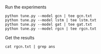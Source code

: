 Run the experiments

```
python tune.py --model gcn | tee gcn.txt
python tune.py --model lstm | tee lstm.txt
python tune.py --model gat | tee gat.txt
python tune.py --model rgcn | tee rgcn.txt
```

Get the results

```
cat rgcn.txt | grep ans 
```